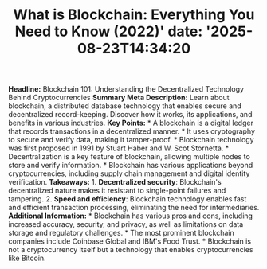﻿---
title: "What is Blockchain: Everything You Need to Know (2022)'
date: '2025-08-23T14:34:20"
category: "Markets"
summary: ""
slug: "what is blockchain everything you need to know 2022"
source_urls:
  - "https://techncruncher.blogspot.com/2022/04/what-is-blockchain-everything-you-need.html"
seo:
  title: "What is Blockchain: Everything You Need to Know (2022) | Hash n Hedge'
  description: '"
  keywords: ["news", "markets", "brief"]
---
**Headline:** Blockchain 101: Understanding the Decentralized Technology Behind Cryptocurrencies  **Summary Meta Description:** Learn about blockchain, a distributed database technology that enables secure and decentralized record-keeping. Discover how it works, its applications, and benefits in various industries.  **Key Points:**  * A blockchain is a digital ledger that records transactions in a decentralized manner. * It uses cryptography to secure and verify data, making it tamper-proof. * Blockchain technology was first proposed in 1991 by Stuart Haber and W. Scot Stornetta. * Decentralization is a key feature of blockchain, allowing multiple nodes to store and verify information. * Blockchain has various applications beyond cryptocurrencies, including supply chain management and digital identity verification.  **Takeaways:**  1. **Decentralized security**: Blockchain's decentralized nature makes it resistant to single-point failures and tampering. 2. **Speed and efficiency**: Blockchain technology enables fast and efficient transaction processing, eliminating the need for intermediaries.  **Additional Information:**  * Blockchain has various pros and cons, including increased accuracy, security, and privacy, as well as limitations on data storage and regulatory challenges. * The most prominent blockchain companies include Coinbase Global and IBM's Food Trust. * Blockchain is not a cryptocurrency itself but a technology that enables cryptocurrencies like Bitcoin. 

